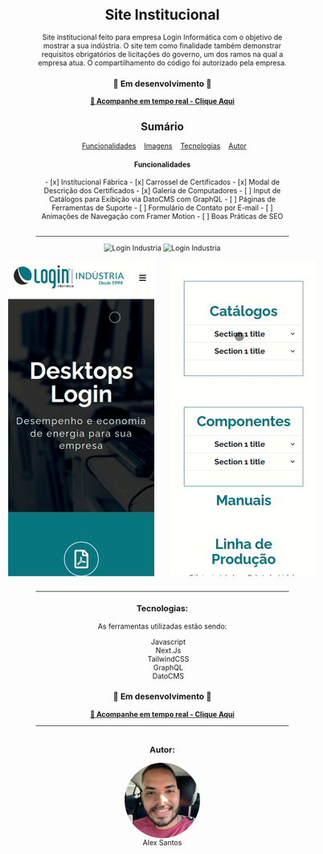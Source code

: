 <h1 align="center">Site Institucional</h1>

<p align="center">Site institucional feito para empresa Login Informática com o objetivo de mostrar a sua indústria. O site tem como finalidade também demonstrar requisitos obrigatórios de licitações do governo, um dos ramos na qual a empresa atua. O compartilhamento do código foi autorizado pela empresa.</p>

<div align="center">
  <h3> 🚧 Em desenvolvimento 🚀 </h3>
  <strong><a href="https://loginindustria.vercel.app/">🔗 Acompanhe em tempo real - Clique Aqui</a></strong>
</div>

<div align="center">
  <h2>Sumário</h2>
  <ul style="display: flex; justify-content: center; list-style: none">
    <li style="margin-right: 1rem"><a href="#funcionalidades">Funcionalidades</a></li>
    <li style="margin-right: 1rem"><a href="#imagens">Imagens</a></li>
    <li style="margin-right: 1rem"><a href="#tecnologias">Tecnologias</a></li>
    <li style="margin-right: 1rem"><a href="#autor">Autor</a></li>
  </ul>
</div>

<div align="center" id="funcionalidades">
<h4>Funcionalidades</h4>
- [x] Institucional Fábrica
- [x] Carrossel de Certificados
- [x] Modal de Descrição dos Certificados
- [x] Galeria de Computadores
- [ ] Input de Catálogos para Exibição via DatoCMS com GraphQL
- [ ] Páginas de Ferramentas de Suporte
- [ ] Formulário de Contato por E-mail
- [ ] Animações de Navegação com Framer Motion
- [ ] Boas Práticas de SEO
</div>
<br/>
<hr/>
<div align="center" id="imagens">
<img alt="Login Industria" title="Alex - Login Industria" src="./github/login-industria-01.gif" width="700px" />
<img alt="Login Industria" title="Alex - Login Industria" src="./github/login-industria-02.gif" width="700px" />
</div>
<div>
<div style="display: flex; justify-content: center">
<img style="padding: 1rem" alt="Login Industria" title="Alex - Login Industria" src="./github/login-industria-03.gif" width="400px" />
<img style="padding: 1rem" alt="Login Industria" title="Alex - Login Industria" src="./github/login-industria-04.gif" width="400px" />
</div>
<hr/>
<div align="center" id="tecnologias">
<h3>Tecnologias:</h3>
As ferramentas utilizadas estão sendo:
<ul style="list-style: none">
  <li>Javascript</li>
  <li>Next.Js</li>
  <li>TailwindCSS</li>
  <li>GraphQL</li>
  <li>DatoCMS</li>
</ul>
<div align="center">
  <h3> 🚧 Em desenvolvimento 🚀 </h3>
  <strong><a href="https://loginindustria.vercel.app/">🔗 Acompanhe em tempo real - Clique Aqui</a></strong>
</div>
</div>
<hr/>
<div align="center" id="autor" style="display: flex; flex-direction: column; justify-content: center">
<h3>Autor:</h3>
<div algin="center">
<img align="center" alt="Alex Santos" title="Foto de Alex Santos" src="./github/devalexsantos.jpeg" width="150px" style="border-radius: 50%"/>
</div>
Alex Santos
</div>


